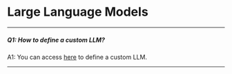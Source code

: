 # Large Language Models

---

##### Q1: How to define a custom LLM?

A1: You can access [here](../../core_modules//model_modules/llms/usage_custom.md#example-using-a-custom-llm-model---advanced) to define a custom LLM.

---

